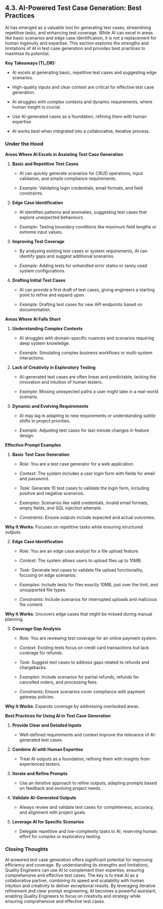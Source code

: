 ## 4.3. AI-Powered Test Case Generation: Best Practices

AI has emerged as a valuable tool for generating test cases,
streamlining repetitive tasks, and enhancing test coverage. While AI can
excel in areas like basic scenarios and edge case identification, it is
not a replacement for human ingenuity and expertise. This section
explores the strengths and limitations of AI in test case generation and
provides best practices to maximise its potential.

**Key Takeaways (TL;DR):**

-   AI excels at generating basic, repetitive test cases and suggesting
    edge scenarios.

-   High-quality inputs and clear context are critical for effective
    test case generation.

-   AI struggles with complex contexts and dynamic requirements, where
    human insight is crucial.

-   Use AI-generated cases as a foundation, refining them with human
    expertise.

-   AI works best when integrated into a collaborative, iterative
    process.

### Under the Hood

**Areas Where AI Excels in Assisting Test Case Generation**

1.  **Basic and Repetitive Test Cases**

    -   AI can quickly generate scenarios for CRUD operations, input
        validation, and simple compliance requirements.

    -   *Example*: Validating login credentials, email formats, and
        field constraints.

2.  **Edge Case Identification**

    -   AI identifies patterns and anomalies, suggesting test cases that
        explore unexpected behaviours.

    -   *Example*: Testing boundary conditions like maximum field
        lengths or extreme input values.

3.  **Improving Test Coverage**

    -   By analysing existing test cases or system requirements, AI can
        identify gaps and suggest additional scenarios.

    -   *Example*: Adding tests for unhandled error states or rarely
        used system configurations.

4.  **Drafting Initial Test Cases**

    -   AI can provide a first draft of test cases, giving engineers a
        starting point to refine and expand upon.

    -   *Example*: Drafting test cases for new API endpoints based on
        documentation.

**Areas Where AI Falls Short**

1.  **Understanding Complex Contexts**

    -   AI struggles with domain-specific nuances and scenarios
        requiring deep system knowledge.

    -   *Example*: Simulating complex business workflows or multi-system
        interactions.

2.  **Lack of Creativity in Exploratory Testing**

    -   AI-generated test cases are often linear and predictable,
        lacking the innovation and intuition of human testers.

    -   *Example*: Missing unexpected paths a user might take in a
        real-world scenario.

3.  **Dynamic and Evolving Requirements**

    -   AI may lag in adapting to new requirements or understanding
        subtle shifts in project priorities.

    -   *Example*: Adjusting test cases for last-minute changes in
        feature design.

**Effective Prompt Examples**

1.  **Basic Test Case Generation**

    -   *Role*: You are a test case generator for a web application.

    -   *Context*: The system includes a user login form with fields for
        email and password.

    -   *Task*: Generate 10 test cases to validate the login form,
        including positive and negative scenarios.

    -   *Examples*: Scenarios like valid credentials, invalid email
        formats, empty fields, and SQL injection attempts.

    -   *Constraints*: Ensure outputs include expected and actual
        outcomes.

**Why It Works**: Focuses on repetitive tasks while ensuring structured
outputs.

2.  **Edge Case Identification**

    -   *Role*: You are an edge case analyst for a file upload feature.

    -   *Context*: The system allows users to upload files up to 10MB.

    -   *Task*: Generate test cases to validate file upload
        functionality, focusing on edge scenarios.

    -   *Examples*: Include tests for files exactly 10MB, just over the
        limit, and unsupported file types.

    -   *Constraints*: Include scenarios for interrupted uploads and
        malicious file content.

**Why It Works**: Uncovers edge cases that might be missed during manual
planning.

3.  **Coverage Gap Analysis**

    -   *Role*: You are reviewing test coverage for an online payment
        system.

    -   *Context*: Existing tests focus on credit card transactions but
        lack coverage for refunds.

    -   *Task*: Suggest test cases to address gaps related to refunds
        and chargebacks.

    -   *Examples*: Include scenarios for partial refunds, refunds for
        cancelled orders, and processing fees.

    -   *Constraints*: Ensure scenarios cover compliance with payment
        gateway policies.

**Why It Works**: Expands coverage by addressing overlooked areas.

**Best Practices for Using AI in Test Case Generation**

1.  **Provide Clear and Detailed Inputs**

    -   Well-defined requirements and context improve the relevance of
        AI-generated test cases.

2.  **Combine AI with Human Expertise**

    -   Treat AI outputs as a foundation, refining them with insights
        from experienced testers.

3.  **Iterate and Refine Prompts**

    -   Use an iterative approach to refine outputs, adapting prompts
        based on feedback and evolving project needs.

4.  **Validate AI-Generated Outputs**

    -   Always review and validate test cases for completeness,
        accuracy, and alignment with project goals.

5.  **Leverage AI for Specific Scenarios**

    -   Delegate repetitive and low-complexity tasks to AI, reserving
        human effort for complex or exploratory testing.

### Closing Thoughts

AI-powered test case generation offers significant potential for
improving efficiency and coverage. By understanding its strengths and
limitations, Quality Engineers can use AI to complement their expertise,
ensuring comprehensive and effective test cases. The key is to treat AI
as a collaborative partner, combining its speed and scalability with
human intuition and creativity to deliver exceptional results. By
leveraging iterative refinement and clear prompt engineering, AI becomes
a powerful assistant, enabling Quality Engineers to focus on creativity
and strategy while ensuring comprehensive and effective test cases.
